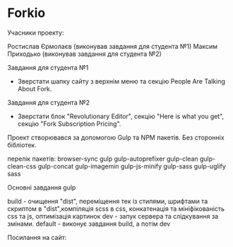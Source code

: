 # Forkio

Учасники проекту:

Ростислав Єрмолаєв (виконував завдання для студента №1)
Максим Приходько (виконував завдання для студента №2)


Завдання для студента №1
- Зверстати шапку сайту з верхнім меню та   секцію People Are Talking About Fork.

Завдання для студента №2
- Зверстати блок "Revolutionary Editor", секцію "Here is what you get", секцію "Fork Subscription Pricing".

Проект створювався за допомогою Gulp та NPM пакетів. Без сторонніх бібліотек.

перелік пакетів:
browser-sync
gulp
gulp-autoprefixer
gulp-clean
gulp-clean-css
gulp-concat
gulp-imagemin
gulp-js-minify
gulp-sass
gulp-uglify
sass


Основні завдання gulp

build -  очищення "dist", переміщення тек із стилями, шрифтами та скриптом в "dist",компіляція scss в css, конкатенація та мініфікованість сss та js, оптимізація картинок
dev -  запук сервера та слідкування за змінами.
default -  виконує завдання build, а потім dev


Посилання на сайт:

